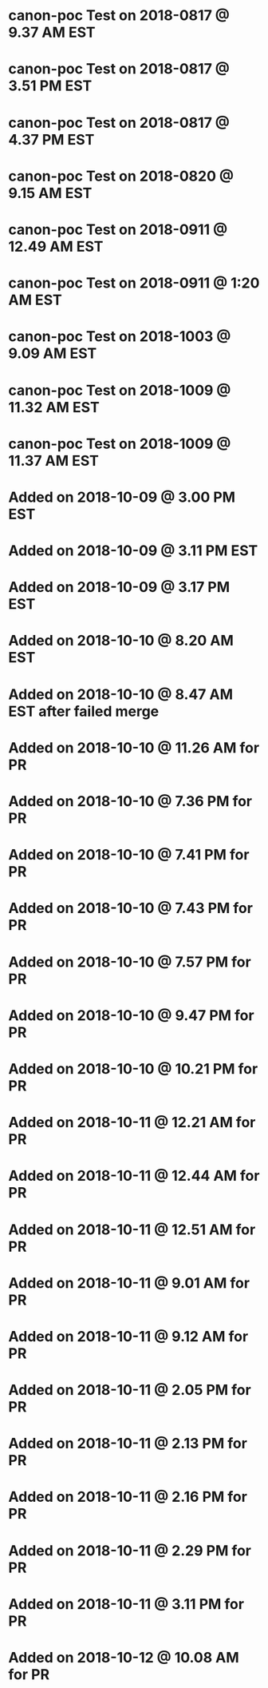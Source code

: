 # canon-poc Test on 2018-0817 @  9.37 AM EST
# canon-poc Test on 2018-0817 @  3.51 PM EST
# canon-poc Test on 2018-0817 @  4.37 PM EST
# canon-poc Test on 2018-0820 @  9.15 AM EST
# canon-poc Test on 2018-0911 @ 12.49 AM EST
# canon-poc Test on 2018-0911 @   1:20 AM EST
# canon-poc Test on 2018-1003 @ 9.09 AM EST
# canon-poc Test on 2018-1009 @ 11.32 AM EST
# canon-poc Test on 2018-1009 @ 11.37 AM EST
# Added on 2018-10-09 @ 3.00 PM EST
# Added on 2018-10-09 @ 3.11 PM EST
# Added on 2018-10-09 @ 3.17 PM EST
# Added on 2018-10-10 @ 8.20 AM EST
# Added on 2018-10-10 @ 8.47 AM EST after failed merge 
# Added on 2018-10-10 @ 11.26 AM for PR
# Added on 2018-10-10 @ 7.36 PM for PR
# Added on 2018-10-10 @ 7.41 PM for PR
# Added on 2018-10-10 @ 7.43 PM for PR
# Added on 2018-10-10 @ 7.57 PM for PR
# Added on 2018-10-10 @ 9.47 PM for PR
# Added on 2018-10-10 @ 10.21 PM for PR
# Added on 2018-10-11 @ 12.21 AM for PR
# Added on 2018-10-11 @ 12.44 AM for PR
# Added on 2018-10-11 @ 12.51 AM for PR
# Added on 2018-10-11 @  9.01 AM for PR
# Added on 2018-10-11 @  9.12 AM for PR
# Added on 2018-10-11 @  2.05 PM for PR
# Added on 2018-10-11 @  2.13 PM for PR
# Added on 2018-10-11 @  2.16 PM for PR
# Added on 2018-10-11 @  2.29 PM for PR
# Added on 2018-10-11 @  3.11 PM for PR
# Added on 2018-10-12 @  10.08 AM for PR
